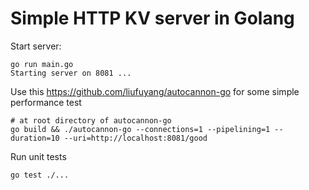 # Simple HTTP KV server in Golang

Start server:
```
go run main.go
Starting server on 8081 ...
```

Use this https://github.com/liufuyang/autocannon-go for some simple performance test

```
# at root directory of autocannon-go
go build && ./autocannon-go --connections=1 --pipelining=1 --duration=10 --uri=http://localhost:8081/good
```

Run unit tests
```
go test ./...
```